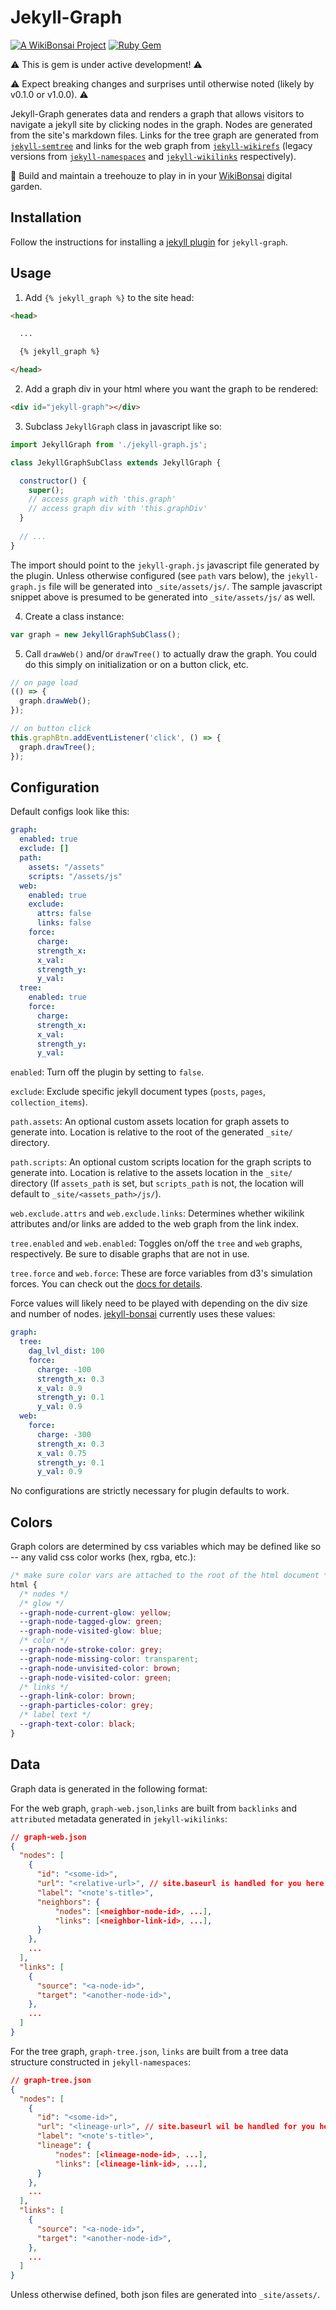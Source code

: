 # Jekyll-Graph

[![A WikiBonsai Project](https://img.shields.io/badge/%F0%9F%8E%8B-A%20WikiBonsai%20Project-brightgreen)](https://github.com/wikibonsai/wikibonsai)
[![Ruby Gem](https://img.shields.io/gem/v/jekyll-graph)](https://rubygems.org/gems/jekyll-graph)

⚠️ This is gem is under active development! ⚠️

⚠️ Expect breaking changes and surprises until otherwise noted (likely by v0.1.0 or v1.0.0). ⚠️

Jekyll-Graph generates data and renders a graph that allows visitors to navigate a jekyll site by clicking nodes in the graph. Nodes are generated from the site's markdown files. Links for the tree graph are generated from [`jekyll-semtree`](https://github.com/wikibonsai/jekyll-semtree) and links for the web graph from [`jekyll-wikirefs`](https://github.com/wikibonsai/jekyll-wikirefs) (legacy versions from [`jekyll-namespaces`](https://github.com/manunamz/jekyll-namespaces) and [`jekyll-wikilinks`](https://github.com/manunamz/jekyll-wikilinks) respectively).

🏡 Build and maintain a treehouze to play in in your [WikiBonsai](https://github.com/wikibonsai/wikibonsai) digital garden.

## Installation

Follow the instructions for installing a [jekyll plugin](https://jekyllrb.com/docs/plugins/installation/) for `jekyll-graph`.

## Usage

1. Add `{% jekyll_graph %}` to the site head:

```html
<head>

  ...

  {% jekyll_graph %}

</head>
```

2. Add a graph div in your html where you want the graph to be rendered:

```html
<div id="jekyll-graph"></div>
```

3. Subclass `JekyllGraph` class in javascript like so:

```javascript
import JekyllGraph from './jekyll-graph.js';

class JekyllGraphSubClass extends JekyllGraph {

  constructor() {
    super();
    // access graph with 'this.graph'
    // access graph div with 'this.graphDiv'
  }
  
  // ...
}
```

The import should point to the `jekyll-graph.js` javascript file generated by the plugin. Unless otherwise configured (see `path` vars below), the `jekyll-graph.js` file will be generated into `_site/assets/js/`. The sample javascript snippet above is presumed to be generated into `_site/assets/js/` as well.

4. Create a class instance:

```javascript
var graph = new JekyllGraphSubClass();
```

5. Call `drawWeb()` and/or `drawTree()` to actually draw the graph. You could do this simply on initialization or on a button click, etc.

```javascript
// on page load
(() => {
  graph.drawWeb();
});

// on button click
this.graphBtn.addEventListener('click', () => {
  graph.drawTree();
});
```
## Configuration

Default configs look like this:

```yaml
graph:
  enabled: true
  exclude: []
  path:
    assets: "/assets"
    scripts: "/assets/js"
  web:
    enabled: true
    exclude:
      attrs: false
      links: false
    force:
      charge:
      strength_x:
      x_val:
      strength_y:
      y_val:
  tree:
    enabled: true
    force:
      charge:
      strength_x:
      x_val:
      strength_y:
      y_val:
```

`enabled`: Turn off the plugin by setting to `false`.

`exclude`: Exclude specific jekyll document types (`posts`, `pages`, `collection_items`).

`path.assets`: An optional custom assets location for graph assets to generate into. Location is relative to the root of the generated `_site/` directory.

`path.scripts`: An optional custom scripts location for the graph scripts to generate into. Location is relative to the assets location in the `_site/` directory (If `assets_path` is set, but `scripts_path` is not, the location will default to `_site/<assets_path>/js/`).

`web.exclude.attrs` and `web.exclude.links`: Determines whether wikilink attributes and/or links are added to the web graph from the link index.

`tree.enabled` and `web.enabled`: Toggles on/off the `tree` and `web` graphs, respectively. Be sure to disable graphs that are not in use.

`tree.force` and `web.force`: These are force variables from d3's simulation forces. You can check out the [docs for details](https://github.com/d3/d3-force#simulation_force).

Force values will likely need to be played with depending on the div size and number of nodes. [jekyll-bonsai](https://manunamz.github.io/jekyll-bonsai/) currently uses these values:

```yaml
graph:
  tree:
    dag_lvl_dist: 100
    force:
      charge: -100
      strength_x: 0.3
      x_val: 0.9
      strength_y: 0.1
      y_val: 0.9
  web:
    force:
      charge: -300
      strength_x: 0.3
      x_val: 0.75
      strength_y: 0.1
      y_val: 0.9
```

No configurations are strictly necessary for plugin defaults to work.

## Colors

Graph colors are determined by css variables which may be defined like so -- any valid css color works (hex, rgba, etc.):

```CSS
/* make sure color vars are attached to the root of the html document */
html {
  /* nodes */
  /* glow */
  --graph-node-current-glow: yellow;
  --graph-node-tagged-glow: green;
  --graph-node-visited-glow: blue;
  /* color */
  --graph-node-stroke-color: grey;
  --graph-node-missing-color: transparent;
  --graph-node-unvisited-color: brown;
  --graph-node-visited-color: green;
  /* links */
  --graph-link-color: brown;
  --graph-particles-color: grey;
  /* label text */
  --graph-text-color: black;
}
```

## Data
Graph data is generated in the following format:

For the web graph, `graph-web.json`,`links` are built from `backlinks` and `attributed` metadata generated in `jekyll-wikilinks`:

```json
// graph-web.json
{
  "nodes": [
    {
      "id": "<some-id>",
      "url": "<relative-url>", // site.baseurl is handled for you here
      "label": "<note's-title>",
      "neighbors": {
          "nodes": [<neighbor-node-id>, ...],
          "links": [<neighbor-link-id>, ...],
      }
    },
    ...
  ],
  "links": [
    {
      "source": "<a-node-id>",
      "target": "<another-node-id>",
    },
    ...
  ]
}
```

For the tree graph, `graph-tree.json`, `links` are built from a tree data structure constructed in `jekyll-namespaces`:

```json
// graph-tree.json
{
  "nodes": [
    {
      "id": "<some-id>",
      "url": "<lineage-url>", // site.baseurl wil be handled for you here
      "label": "<note's-title>",
      "lineage": {
          "nodes": [<lineage-node-id>, ...],
          "links": [<lineage-link-id>, ...],
      }
    },
    ...
  ],
  "links": [
    {
      "source": "<a-node-id>",
      "target": "<another-node-id>",
    },
    ...
  ]
}
```

Unless otherwise defined, both json files are generated into `_site/assets/`.
